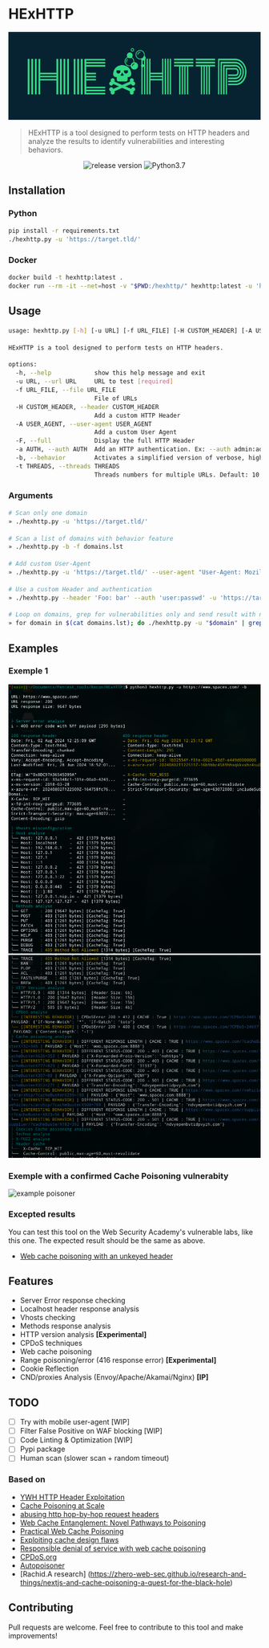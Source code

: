 # HExHTTP

![logo](./static/logo-v1.png)

> HExHTTP is a tool designed to perform tests on HTTP headers and analyze the results to identify vulnerabilities and interesting behaviors.

<div align="center">
<img src="https://img.shields.io/github/v/release/c0dejump/HExHTTP" alt="release version">
<img alt="Python3.7" src="https://img.shields.io/badge/Python-3.7+-informational">
</div>

## Installation

### Python

```bash
pip install -r requirements.txt
./hexhttp.py -u 'https://target.tld/'
```

### Docker

```bash
docker build -t hexhttp:latest .
docker run --rm -it --net=host -v "$PWD:/hexhttp/" hexhttp:latest -u 'https://target.tld/'
```

## Usage

```bash
usage: hexhttp.py [-h] [-u URL] [-f URL_FILE] [-H CUSTOM_HEADER] [-A USER_AGENT] [-F] [-a AUTH] [-b]

HExHTTP is a tool designed to perform tests on HTTP headers.

options:
  -h, --help            show this help message and exit
  -u URL, --url URL     URL to test [required]
  -f URL_FILE, --file URL_FILE
                        File of URLs
  -H CUSTOM_HEADER, --header CUSTOM_HEADER
                        Add a custom HTTP Header
  -A USER_AGENT, --user-agent USER_AGENT
                        Add a custom User Agent
  -F, --full            Display the full HTTP Header
  -a AUTH, --auth AUTH  Add an HTTP authentication. Ex: --auth admin:admin
  -b, --behavior        Activates a simplified version of verbose, highlighting interesting cache behaviors
  -t THREADS, --threads THREADS
                        Threads numbers for multiple URLs. Default: 10
```

### Arguments

```bash
# Scan only one domain
» ./hexhttp.py -u 'https://target.tld/'

# Scan a list of domains with behavior feature
» ./hexhttp.py -b -f domains.lst

# Add custom User-Agent
» ./hexhttp.py -u 'https://target.tld/' --user-agent "User-Agent: Mozilla/5.0 (X11; Ubuntu; Linux x86_64) Firefox/123.0-BugBounty"

# Use a custom Header and authentication
» ./hexhttp.py --header 'Foo: bar' --auth 'user:passwd' -u 'https://target.tld/' 

# Loop on domains, grep for vulnerabilities only and send result with notify (from projectdiscovery)
» for domain in $(cat domains.lst); do ./hexhttp.py -u "$domain" | grep -Eio "(INTERESTING|CONFIRMED)(.*)PAYLOAD.?:(.*){5,20}$" | notify -silent; done
```

## Examples

### Exemple 1
![example 1](./static/example_1.png)
![example 2](./static/example_2.png)

### Exemple with a confirmed Cache Poisoning vulnerabity
![example poisoner](./static/poisoner.png)

### Excepted results

You can test this tool on the Web Security Academy's vulnerable labs, like this one. The expected result should be the same as above.

- [Web cache poisoning with an unkeyed header](https://portswigger.net/web-security/web-cache-poisoning/exploiting-design-flaws/lab-web-cache-poisoning-with-an-unkeyed-header)

## Features

- Server Error response checking
- Localhost header response analysis
- Vhosts checking
- Methods response analysis
- HTTP version analysis **[Experimental]**
- CPDoS techniques
- Web cache poisoning
- Range poisoning/error (416 response error) **[Experimental]**
- Cookie Reflection
- CND/proxies Analysis (Envoy/Apache/Akamai/Nginx) **[IP]**

## TODO

- [ ] Try with mobile user-agent [WIP]
- [ ] Filter False Positive on WAF blocking [WIP]
- [ ] Code Linting & Optimization [WIP]
- [ ] Pypi package
- [ ] Human scan (slower scan + random timeout)

### Based on
- [YWH HTTP Header Exploitation](https://blog.yeswehack.com/yeswerhackers/http-header-exploitation/)
- [Cache Poisoning at Scale](https://youst.in/posts/cache-poisoning-at-scale/)
- [abusing http hop-by-hop request headers](https://nathandavison.com/blog/abusing-http-hop-by-hop-request-headers)
- [Web Cache Entanglement: Novel Pathways to Poisoning](https://portswigger.net/research/web-cache-entanglement)
- [Practical Web Cache Poisoning](https://portswigger.net/research/practical-web-cache-poisoning)
- [Exploiting cache design flaws](https://portswigger.net/web-security/web-cache-poisoning/exploiting-design-flaws)
- [Responsible denial of service with web cache poisoning](https://portswigger.net/research/responsible-denial-of-service-with-web-cache-poisoning)
- [CPDoS.org](https://cpdos.org/)
- [Autopoisoner](https://github.com/Th0h0/autopoisoner)
- [Rachid.A research] (https://zhero-web-sec.github.io/research-and-things/nextjs-and-cache-poisoning-a-quest-for-the-black-hole)

## Contributing

Pull requests are welcome. Feel free to contribute to this tool and make improvements!